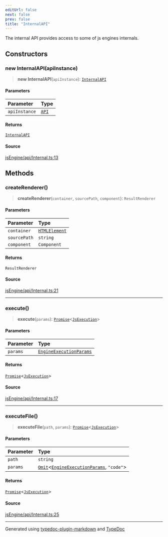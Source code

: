```yaml
---
editUrl: false
next: false
prev: false
title: "InternalAPI"
---
```


The internal API provides access to some of js engines internals.

## Constructors

### new InternalAPI(apiInstance)

> **new InternalAPI**(`apiInstance`): [`InternalAPI`](/api/api/internal/classes/internalapi/)

#### Parameters

| Parameter | Type |
| :------ | :------ |
| `apiInstance` | [`API`](/api/api/api/classes/api/) |

#### Returns

[`InternalAPI`](/api/api/internal/classes/internalapi/)

#### Source

[jsEngine/api/Internal.ts:13](https://github.com/mProjectsCode/obsidian-js-engine-plugin/blob/6478290/jsEngine/api/Internal.ts#L13)

## Methods

### createRenderer()

> **createRenderer**(`container`, `sourcePath`, `component`): `ResultRenderer`

#### Parameters

| Parameter | Type |
| :------ | :------ |
| `container` | [`HTMLElement`]( https://developer.mozilla.org/docs/Web/API/HTMLElement ) |
| `sourcePath` | `string` |
| `component` | `Component` |

#### Returns

`ResultRenderer`

#### Source

[jsEngine/api/Internal.ts:21](https://github.com/mProjectsCode/obsidian-js-engine-plugin/blob/6478290/jsEngine/api/Internal.ts#L21)

***

### execute()

> **execute**(`params`): [`Promise`]( https://developer.mozilla.org/docs/Web/JavaScript/Reference/Global_Objects/Promise )\<[`JsExecution`](/api/engine/jsexecution/classes/jsexecution/)\>

#### Parameters

| Parameter | Type |
| :------ | :------ |
| `params` | [`EngineExecutionParams`](/api/engine/engine/type-aliases/engineexecutionparams/) |

#### Returns

[`Promise`]( https://developer.mozilla.org/docs/Web/JavaScript/Reference/Global_Objects/Promise )\<[`JsExecution`](/api/engine/jsexecution/classes/jsexecution/)\>

#### Source

[jsEngine/api/Internal.ts:17](https://github.com/mProjectsCode/obsidian-js-engine-plugin/blob/6478290/jsEngine/api/Internal.ts#L17)

***

### executeFile()

> **executeFile**(`path`, `params`): [`Promise`]( https://developer.mozilla.org/docs/Web/JavaScript/Reference/Global_Objects/Promise )\<[`JsExecution`](/api/engine/jsexecution/classes/jsexecution/)\>

#### Parameters

| Parameter | Type |
| :------ | :------ |
| `path` | `string` |
| `params` | [`Omit`]( https://www.typescriptlang.org/docs/handbook/utility-types.html#omittype-keys )\<[`EngineExecutionParams`](/api/engine/engine/type-aliases/engineexecutionparams/), `"code"`\> |

#### Returns

[`Promise`]( https://developer.mozilla.org/docs/Web/JavaScript/Reference/Global_Objects/Promise )\<[`JsExecution`](/api/engine/jsexecution/classes/jsexecution/)\>

#### Source

[jsEngine/api/Internal.ts:25](https://github.com/mProjectsCode/obsidian-js-engine-plugin/blob/6478290/jsEngine/api/Internal.ts#L25)

***

Generated using [typedoc-plugin-markdown](https://www.npmjs.com/package/typedoc-plugin-markdown) and [TypeDoc](https://typedoc.org/)
